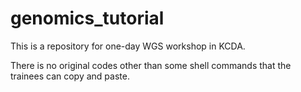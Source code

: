 # genomics_tutorial

This is a repository for one-day WGS workshop in KCDA.

There is no original codes other than some shell commands that the trainees can copy and paste.
